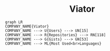 <h1 align="center">Viator</h1>

```mermaid
graph LR
COMPANY_NAME{Viator}
COMPANY_NAME ---> U{Users} ---> UN[15]
COMPANY_NAME ---> R{Repositories} ---> RN[118]
COMPANY_NAME ---> G{Gists} ---> GN[53]
COMPANY_NAME ---> ML{Most Used<br>Languages}
```
